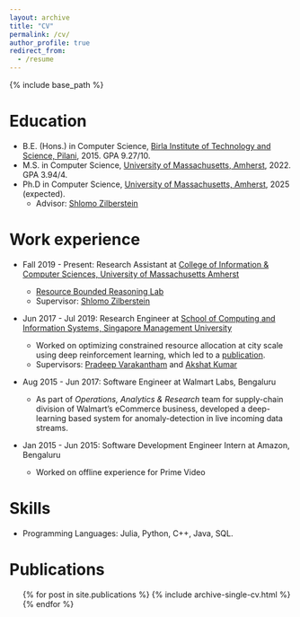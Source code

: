 ```yaml
---
layout: archive
title: "CV"
permalink: /cv/
author_profile: true
redirect_from:
  - /resume
---
```


{% include base_path %}

Education
=========
* B.E. (Hons.) in Computer Science, [Birla Institute of Technology and Science, Pilani](https://bits-pilani.ac.in/), 2015. GPA 9.27/10.
* M.S. in Computer Science, [University of Massachusetts, Amherst](https://www.cics.umass.edu/), 2022. GPA 3.94/4.
* Ph.D in Computer Science, [University of Massachusetts, Amherst](https://www.cics.umass.edu/), 2025 (expected).
  * Advisor: [Shlomo Zilberstein](https://groups.cs.umass.edu/shlomo/)

Work experience
======
* Fall 2019 - Present: Research Assistant at [College of Information & Computer Sciences, University of Massachusetts Amherst](https://www.cics.umass.edu/)
  * [Resource Bounded Reasoning Lab](https://groups.cs.umass.edu/shlomo/)
  * Supervisor: [Shlomo Zilberstein](https://groups.cs.umass.edu/shlomo/)

* Jun 2017 - Jul 2019:  Research Engineer at [School of Computing and Information Systems, Singapore Management University](https://scis.smu.edu.sg)
  * Worked on optimizing constrained resource allocation at city scale using deep reinforcement learning, which led to a [publication](https://bhatiaabhinav.github.io/publication/BVKicaps2019).
  * Supervisors: [Pradeep Varakantham](http://www.mysmu.edu/faculty/pradeepv/) and [Akshat Kumar](http://www.mysmu.edu/faculty/akshatkumar/index.html)
   

* Aug 2015 - Jun 2017: Software Engineer at Walmart Labs, Bengaluru
  * As part of _Operations, Analytics & Research_ team for supply-chain division of Walmart’s eCommerce business, developed a deep-learning based system for 
anomaly-detection in live incoming data streams.

* Jan 2015 - Jun 2015: Software Development Engineer Intern at Amazon, Bengaluru
  * Worked on offline experience for Prime Video

Skills
======
<!-- * Skill 1
* Skill 2
  * Sub-skill 2.1
  * Sub-skill 2.2
  * Sub-skill 2.3
* Skill 3 -->

* Programming Languages: Julia, Python, C++, Java, SQL.

Publications
======
  <ul>{% for post in site.publications %}
    {% include archive-single-cv.html %}
  {% endfor %}</ul>
  
<!-- Talks
======
  <ul>{% for post in site.talks %}
    {% include archive-single-talk-cv.html %}
  {% endfor %}</ul>
  
Teaching
======
  <ul>{% for post in site.teaching %}
    {% include archive-single-cv.html %}
  {% endfor %}</ul>
  
Service and leadership
======
* Currently signed in to 43 different slack teams -->
